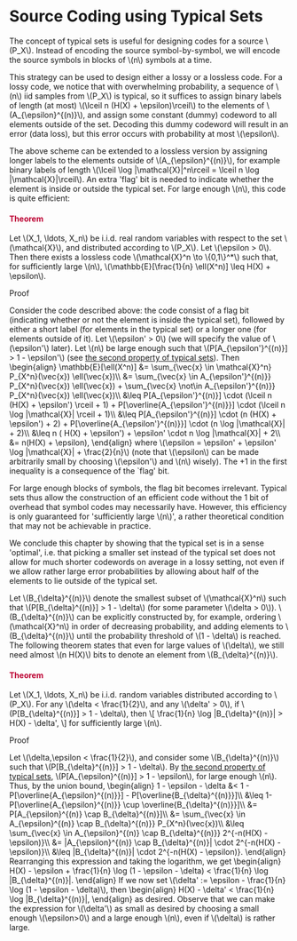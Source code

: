 # Source Coding using Typical Sets

<p>The concept of typical sets is useful for designing codes for a source \(P_X\). Instead of encoding the source symbol-by-symbol, we will encode the source symbols in blocks of \(n\) symbols at a time.</p>
<p>This strategy can be used to design either a lossy or a lossless code. For a lossy code, we notice that with overwhelming probability, a sequence of \(n\) iid samples from \(P_X\) is typical, so it suffices to assign binary labels of length (at most) \(\lceil n (H(X) + \epsilon)\rceil\) to the elements of \(A_{\epsilon}^{(n)}\), and assign some constant (dummy) codeword to all elements outside of the set. Decoding this dummy codeword will result in an error (data loss), but this error occurs with probability at most \(\epsilon\).</p>
<p>The above scheme can be extended to a lossless version by assigning longer labels to the elements outside of \(A_{\epsilon}^{(n)}\), for example binary labels of length \(\lceil \log |\mathcal{X}|^n\rceil = \lceil n \log |\mathcal{X}|\rceil\). An extra 'flag' bit is needed to indicate whether the element is inside or outside the typical set. For large enough \(n\), this code is quite efficient:</p>
<div class="content-box pad-box-mini border border-trbl border-round">
<h4 style="color: #bc0031;"><strong>Theorem</strong></h4>
Let \(X_1, \ldots, X_n\) be i.i.d. real random variables with respect to the set \(\mathcal{X}\), and distributed according to \(P_X\). Let \(\epsilon &gt; 0\). Then there exists a lossless code \(\mathcal{X}^n \to \{0,1\}^*\) such that, for sufficiently large \(n\), \(\mathbb{E}[\frac{1}{n} \ell(X^n)] \leq H(X) + \epsilon\).
<p><span class="element_toggler" role="button" aria-controls="group1" aria-label="Toggler" aria-expanded="false"><span class="Button">Proof</span></span></p>
<div id="group1" style="">
<div class="content-box">Consider the code described above: the code consist of a flag bit (indicating whether or not the element is inside the typical set), followed by either a short label (for elements in the typical set) or a longer one (for elements outside of it). Let \(\epsilon' &gt; 0\) (we will specify the value of \(\epsilon'\) later). Let \(n\) be large enough such that \(P[A_{\epsilon'}^{(n)}] &gt; 1 - \epsilon'\) (see <a title="Properties of Typical Sets" href="https://canvas.uva.nl/courses/2205/pages/properties-of-typical-sets" data-api-endpoint="https://canvas.uva.nl/api/v1/courses/2205/pages/properties-of-typical-sets" data-api-returntype="Page">the second property of typical sets</a>). Then \begin{align} \mathbb{E}[\ell(X^n)] &amp;= \sum_{\vec{x} \in \mathcal{X}^n} P_{X^n}(\vec{x}) \ell(\vec{x})\\ &amp;= \sum_{\vec{x} \in A_{\epsilon'}^{(n)}} P_{X^n}(\vec{x}) \ell(\vec{x}) + \sum_{\vec{x} \not\in A_{\epsilon'}^{(n)}} P_{X^n}(\vec{x}) \ell(\vec{x})\\ &amp;\leq P[A_{\epsilon'}^{(n)}] \cdot (\lceil n (H(X) + \epsilon') \rceil + 1) + P[\overline{A_{\epsilon'}^{(n)}}] \cdot (\lceil n \log |\mathcal{X}| \rceil + 1)\\ &amp;\leq P[A_{\epsilon'}^{(n)}] \cdot (n (H(X) + \epsilon') + 2) + P[\overline{A_{\epsilon'}^{(n)}}] \cdot (n \log |\mathcal{X}| + 2)\\ &amp;\leq n ( H(X) + \epsilon') + \epsilon' \cdot n \log |\mathcal{X}| + 2\\ &amp;= n(H(X) + \epsilon), \end{align} where \(\epsilon = \epsilon' + \epsilon' \log |\mathcal{X}| + \frac{2}{n}\) (note that \(\epsilon\) can be made arbitrarily small by choosing \(\epsilon'\) and \(n\) wisely). The +1 in the first inequality is a consequence of the `flag' bit.</div>
</div>
</div>
<p>For large enough blocks of symbols, the flag bit becomes irrelevant. Typical sets thus allow the construction of an efficient code without the 1 bit of overhead that symbol codes may necessarily have. However, this efficiency is only guaranteed for 'sufficiently large \(n\)', a rather theoretical condition that may not be achievable in practice.</p>
<p>We conclude this chapter by showing that the typical set is in a sense 'optimal', i.e. that picking a smaller set instead of the typical set does not allow for much shorter codewords on average in a lossy setting, not even if we allow rather large error probabilities by allowing about half of the elements to lie outside of the typical set.</p>
<p>Let \(B_{\delta}^{(n)}\) denote the smallest subset of \(\mathcal{X}^n\) such that \(P[B_{\delta}^{(n)}] &gt; 1 - \delta\) (for some parameter \(\delta &gt; 0\)). \(B_{\delta}^{(n)}\) can be explicitly constructed by, for example, ordering \(\mathcal{X}^n\) in order of decreasing probability, and adding elements to \(B_{\delta}^{(n)}\) until the probability threshold of \(1 - \delta\) is reached. The following theorem states that even for large values of \(\delta\), we still need almost \(n H(X)\) bits to denote an element from \(B_{\delta}^{(n)}\).</p>
<div class="content-box pad-box-mini border border-trbl border-round">
<h4 style="color: #bc0031;"><strong>Theorem</strong></h4>
Let \(X_1, \ldots, X_n\) be i.i.d. random variables distributed according to \(P_X\). For any \(\delta &lt; \frac{1}{2}\), and any \(\delta' &gt; 0\), if \(P[B_{\delta}^{(n)}] &gt; 1 - \delta\), then \[ \frac{1}{n} \log |B_{\delta}^{(n)}| &gt; H(X) - \delta', \] for sufficiently large \(n\).
<p><span class="element_toggler" role="button" aria-controls="group2" aria-label="Toggler" aria-expanded="false"><span class="Button">Proof</span></span></p>
<div id="group2" style="">
<div class="content-box">Let \(\delta,\epsilon &lt; \frac{1}{2}\), and consider some \(B_{\delta}^{(n)}\) such that \(P[B_{\delta}^{(n)}] &gt; 1 - \delta\). By <a title="Properties of Typical Sets" href="https://canvas.uva.nl/courses/2205/pages/properties-of-typical-sets" data-api-endpoint="https://canvas.uva.nl/api/v1/courses/2205/pages/properties-of-typical-sets" data-api-returntype="Page">the second property of typical sets</a>, \(P[A_{\epsilon}^{(n)}] &gt; 1 - \epsilon\), for large enough \(n\). Thus, by the union bound, \begin{align} 1 - \epsilon - \delta &amp;&lt; 1 - P[\overline{A_{\epsilon}^{(n)}}] - P[\overline{B_{\delta}^{(n)}}]\\ &amp;\leq 1-P[\overline{A_{\epsilon}^{(n)}} \cup \overline{B_{\delta}^{(n)}}]\\ &amp;= P[A_{\epsilon}^{(n)} \cap B_{\delta}^{(n)}]\\ &amp;= \sum_{\vec{x} \in A_{\epsilon}^{(n)} \cap B_{\delta}^{(n)}} P_{X^n}(\vec{x})\\ &amp;\leq \sum_{\vec{x} \in A_{\epsilon}^{(n)} \cap B_{\delta}^{(n)}} 2^{-n(H(X) - \epsilon)}\\ &amp;= |A_{\epsilon}^{(n)} \cap B_{\delta}^{(n)}| \cdot 2^{-n(H(X) - \epsilon)}\\ &amp;\leq |B_{\delta}^{(n)}| \cdot 2^{-n(H(X) - \epsilon)}. \end{align} Rearranging this expression and taking the logarithm, we get \begin{align} H(X) - \epsilon + \frac{1}{n} \log (1 - \epsilon - \delta) &lt; \frac{1}{n} \log |B_{\delta}^{(n)}|. \end{align} If we now set \(\delta' := \epsilon - \frac{1}{n} \log (1 - \epsilon - \delta)\), then \begin{align} H(X) - \delta' &lt; \frac{1}{n} \log |B_{\delta}^{(n)}|, \end{align} as desired. Observe that we can make the expression for \(\delta'\) as small as desired by choosing a small enough \(\epsilon&gt;0\) and a large enough \(n\), even if \(\delta\) is rather large.</div>
</div>
</div>
<p> </p>